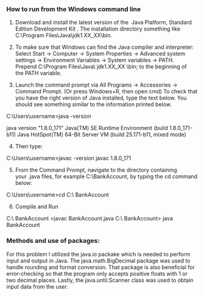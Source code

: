 ### **How to run from the Windows command line**

1. Download and install the latest version of the  Java Platform, Standard Edition Development Kit .
The installation directory something like  C:\Program Files\Java\jdk1.XX_XX\bin.

2. To make sure that Windows can find the Java compiler and interpreter:
Select Start -> Computer -> System Properties -> Advanced system settings -> Environment Variables -> System variables -> PATH.
Prepend C:\Program Files\Java\ jdk1.XX_XX \bin; to the beginning of the PATH variable.

3. Launch the command prompt via All Programs -> Accessories -> Command Prompt. (Or press Windows+R, then open cmd)
To check that you have the right version of Java installed, type the text below. You should see something similar to the information printed below.

C:\Users\username>java -version

java version "1.8.0_171"
Java(TM) SE Runtime Environment (build 1.8.0_171-b11)
Java HotSpot(TM) 64-Bit Server VM (build 25.171-b11, mixed mode)

4. Then type:

C:\Users\username>javac -version
javac 1.8.0_171

5. From the Command Prompt, navigate to the directory containing your .java files, for example C:\BankAccount, 
by typing the cd command below:

C:\Users\username>cd C:\ BankAccount

6. Compile and Run 

C:\ BankAccount >javac BankAccount.java
C:\ BankAccount> java BankAccount

### Methods and use of packages: 

For this problem I utilized the java.io packake which is needed to perform input and output in Java. 
The java.math.BigDecimal package was used to handle rounding and format conversion. That package is 
also beneficial for error-checking so that the program only accepts positive floats with 1 or two 
decimal places. Lastly, the java.until.Scanner class was used to obtain input data from the user.
